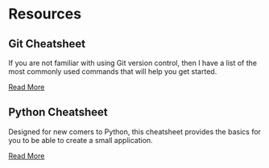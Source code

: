 # Resources

## Git Cheatsheet

If you are not familiar with 
using Git version control, then I have a list of the most commonly used commands that 
will help you get started.

[Read More](https://github.com/almostengr/gitcheatsheet)

## Python Cheatsheet

Designed for new comers to Python, this cheatsheet provides
the basics for you to be able to create a small application.

[Read More](https://github.com/almostengr/pythoncheatsheet)
